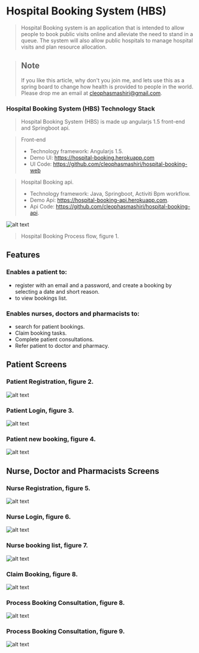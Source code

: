   # Hospital Booking System (HBS)
  >Hospital Booking system is an application that is intended to allow people to book public visits online and alleviate the need to stand in a queue. The system will also allow public hospitals to manage hospital visits and plan resource allocation. 
  
  > ## Note
  > If you like this article, why don't you join me, and lets use this as a spring board to change how health is provided to people in the world. Please drop me an email at cleophasmashiri@gmail.com.
  
  ### Hospital Booking System (HBS) Technology Stack
  > Hospital Booking System (HBS) is made up angularjs 1.5 front-end and Springboot api.
  
  > Front-end 
  > * Technology framework: Angularjs 1.5. 
  > * Demo UI: https://hospital-booking.herokuapp.com
  > * UI Code: https://github.com/cleophasmashiri/hospital-booking-web
  
  > Hospital Booking api.
  > * Technology framework: Java, Springboot, Activiti Bpm workflow.
  > * Demo Api: https://hospital-booking-api.herokuapp.com.
  > * Api Code: https://github.com/cleophasmashiri/hospital-booking-api.
   
  ![alt text](/docs/hospital-booking/hospitalBookingProcess.jpg)
  >Hospital Booking Process flow, figure 1.
  
  ## Features
  ### Enables a patient to:
  * register with an email and a password, and create a booking by selecting a date and short reason.
  * to view bookings list.
  
  ### Enables nurses, doctors and pharmacists to:
  * search for patient bookings.
  * Claim booking tasks.
  * Complete patient consultations.
  * Refer patient to doctor and pharmacy.
  
  ## Patient Screens
  
  
  ### Patient Registration, figure 2.
  ![alt text](https://dl.dropboxusercontent.com/spa/nw0u01g1xsgnn5v/hospital-booking/patient_register.png)
  
  ### Patient Login, figure 3.
  ![alt text](https://dl.dropboxusercontent.com/spa/nw0u01g1xsgnn5v/hospital-booking/patient_login.png)
  
  ### Patient new booking, figure 4.
  ![alt text](https://dl.dropboxusercontent.com/spa/nw0u01g1xsgnn5v/hospital-booking/patient_new_booking.png)
  
  
  ## Nurse, Doctor and Pharmacists Screens
  
  ### Nurse Registration, figure 5.
  ![alt text](https://dl.dropboxusercontent.com/spa/nw0u01g1xsgnn5v/hospital-booking/nurse_register.png)
  
  ### Nurse Login, figure 6.
  ![alt text](https://dl.dropboxusercontent.com/spa/nw0u01g1xsgnn5v/hospital-booking/nurse_login.png)
  
  ### Nurse booking list, figure 7.
  ![alt text](https://dl.dropboxusercontent.com/spa/nw0u01g1xsgnn5v/hospital-booking/nurse_bookings.png)
  
  ### Claim Booking, figure 8.
  ![alt text](https://dl.dropboxusercontent.com/spa/nw0u01g1xsgnn5v/hospital-booking/process_booking_nurse_claim.png)
  
  ### Process Booking Consultation, figure 8.
  ![alt text](https://dl.dropboxusercontent.com/spa/nw0u01g1xsgnn5v/hospital-booking/nurse_complete_booking.png)
  
  ### Process Booking Consultation, figure 9.
  ![alt text](https://dl.dropboxusercontent.com/spa/nw0u01g1xsgnn5v/hospital-booking/nurse_complete_booking2.png)
  
  
  
  
  
